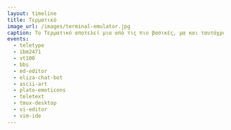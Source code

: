 ```yaml
---
layout: timeline 
title: Τερματικό
image_url: /images/terminal-emulator.jpg
caption: Το Τερματικό αποτελεί μια από τις πιο βασικές, μα και ταυτόχρονα πιο ισχυρές μεθόδους διεπαφής με τον υπολογιστή, πάνω σε πολλαπλά λειτουργικά συστήματα. Τα χαρακτηριστικά του, καθώς και οι τρόποι εισόδου και εξόδου έχουν μετασχηματιστεί αρκετά με το πέρας του χρόνου.
events:
  - teletype
  - ibm2471
  - vt100
  - bbs
  - ed-editor
  - eliza-chat-bot
  - ascii-art
  - plato-emoticons
  - teletext
  - tmux-desktop
  - vi-editor
  - vim-ide
---
```


